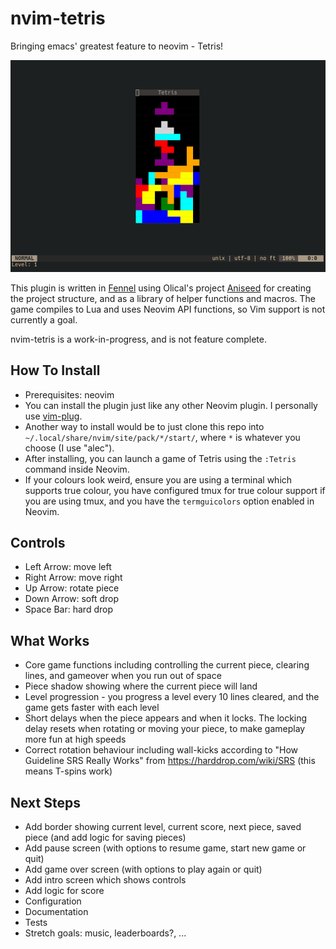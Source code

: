 # nvim-tetris
Bringing emacs' greatest feature to neovim - Tetris!

![Gameplay Screenshot](./gameplay.png "Some poorly executed demo gameplay")

This plugin is written in [Fennel](https://fennel-lang.org/) using Olical's project [Aniseed](https://github.com/Olical/aniseed) for creating the project structure, and as a library of helper functions and macros. The game compiles to Lua and uses Neovim API functions, so Vim support is not currently a goal.

nvim-tetris is a work-in-progress, and is not feature complete.

## How To Install
- Prerequisites: neovim
- You can install the plugin just like any other Neovim plugin. I personally use [vim-plug](https://github.com/junegunn/vim-plug).
- Another way to install would be to just clone this repo into `~/.local/share/nvim/site/pack/*/start/`, where `*` is whatever you choose (I use "alec").
- After installing, you can launch a game of Tetris using the `:Tetris` command inside Neovim.
- If your colours look weird, ensure you are using a terminal which supports true colour, you have configured tmux for true colour support if you are using tmux, and you have the `termguicolors` option enabled in Neovim.

## Controls
- Left Arrow: move left
- Right Arrow: move right
- Up Arrow: rotate piece
- Down Arrow: soft drop
- Space Bar: hard drop

## What Works
- Core game functions including controlling the current piece, clearing lines, and gameover when you run out of space
- Piece shadow showing where the current piece will land
- Level progression - you progress a level every 10 lines cleared, and the game gets faster with each level
- Short delays when the piece appears and when it locks. The locking delay resets when rotating or moving your piece, to make gameplay more fun at high speeds
- Correct rotation behaviour including wall-kicks according to "How Guideline SRS Really Works" from https://harddrop.com/wiki/SRS (this means T-spins work)

## Next Steps
- Add border showing current level, current score, next piece, saved piece (and add logic for saving pieces)
- Add pause screen (with options to resume game, start new game or quit)
- Add game over screen (with options to play again or quit)
- Add intro screen which shows controls
- Add logic for score
- Configuration
- Documentation
- Tests
- Stretch goals: music, leaderboards?, ...
